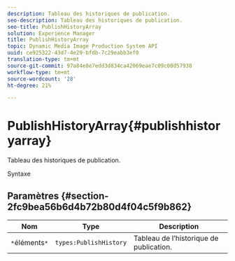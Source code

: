 ```yaml
---
description: Tableau des historiques de publication.
seo-description: Tableau des historiques de publication.
seo-title: PublishHistoryArray
solution: Experience Manager
title: PublishHistoryArray
topic: Dynamic Media Image Production System API
uuid: ce925322-43d7-4e29-bfdb-7c29eabb3ef0
translation-type: tm+mt
source-git-commit: 97a84e8e7edd3d834ca42069eae7c09c00d57938
workflow-type: tm+mt
source-wordcount: '28'
ht-degree: 21%

---
```



# PublishHistoryArray{#publishhistoryarray}

Tableau des historiques de publication.

Syntaxe

## Paramètres {#section-2fc9bea56b6d4b72b80d4f04c5f9b862}

| Nom | Type | Description |
|---|---|---|
| `*`éléments`*` | `types:PublishHistory` | Tableau de l’historique de publication. |

